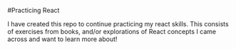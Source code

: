#Practicing React

I have created this repo to continue practicing my react skills. This consists of exercises from books, and/or explorations of React concepts I came across and want to learn more about!